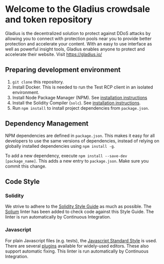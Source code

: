 # Welcome to the Gladius crowdsale and token repository

Gladius is the decentralized solution to protect against DDoS attacks by allowing you to connect 
with protection pools near you to provide better protection and accelerate your content. With an easy 
to use interface as well as powerful insight tools, Gladius enables anyone to protect and accelerate 
their website. Visit https://gladius.io/ 

## Preparing development environment

1. `git clone` this repository.
2. Install Docker. This is needed to run the Test RCP client in an isolated
   environment.
2. Install Node Package Manager (NPM). See [installation
   instructions](https://www.npmjs.com/get-npm)
3. Install the Solidity Compiler (`solc`). See [installation
   instructions](http://solidity.readthedocs.io/en/develop/installing-solidity.html).
4. Run `npm install` to install project dependencies from `package.json`.

## Dependency Management

NPM dependencies are defined in `package.json`.
This makes it easy for all developers to use the same versions of dependencies,
instead of relying on globally installed dependencies using `npm install -g`.

To add a new dependency, execute `npm install --save-dev [package_name]`. This
adds a new entry to `package.json`. Make sure you commit this change.

## Code Style

### Solidity

We strive to adhere to the [Solidity Style
Guide](http://solidity.readthedocs.io/en/latest/style-guide.html) as much as
possible. The [Solium](https://github.com/duaraghav8/Solium)
linter has been added to check code against this Style Guide. The linter is run
automatically by Continuous Integration.

### Javascript

For plain Javascript files (e.g. tests), the [Javascript Standard
Style](https://standardjs.com/) is used. There are several
[plugins](https://standardjs.com/#are-there-text-editor-plugins) available for
widely-used editors. These also support automatic fixing. This linter is run
automatically by Continuous Integration.